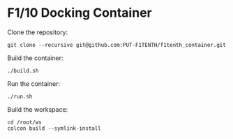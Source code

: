 # F1/10 Docking Container

Clone the repository:
```
git clone --recursive git@github.com:PUT-F1TENTH/f1tenth_container.git
```

Build the container:
```
./build.sh
```

Run the container:
```
./run.sh
```

Build the workspace:
```
cd /root/ws
colcon build --symlink-install
```
